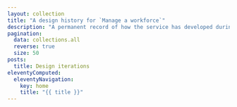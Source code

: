 ```yaml
---
layout: collection
title: "A design history for `Manage a workforce`"
description: "A permanent record of how the service has developed during the Alpha phase."
pagination:
  data: collections.all
  reverse: true
  size: 50
posts:
  title: Design iterations
eleventyComputed:
  eleventyNavigation:
    key: home
    title: "{{ title }}"
---
```

